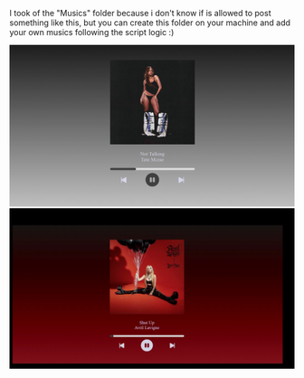I took of the "Musics" folder because i don't know if is allowed to post something like this,
but you can create this folder on your machine and add your own musics following the script logic :)

<div align="center">
    <img src="./assets/Player.png" width="700">
    <img src="./assets/player.gif" width="800">
</div>
